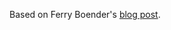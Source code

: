 Based on Ferry Boender's [blog post][1].

[1]: http://www.electricmonk.nl/log/2011/09/28/evolutionary-algorithm-evolving-hello-world/
